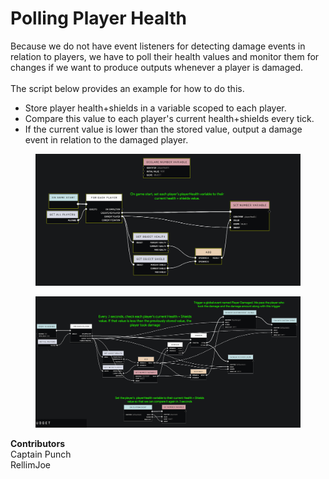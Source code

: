 # Polling Player Health

Because we do not have event listeners for detecting damage events in relation to players, we have to poll their health values and monitor them for changes if we want to produce outputs whenever a player is damaged.\
\
The script below provides an example for how to do this.

* Store player health+shields in a variable scoped to each player.
* Compare this value to each player's current health+shields every tick.
* If the current value is lower than the stored value, output a damage event in relation to the damaged player.

<div>

<figure><img src="../../../../.gitbook/assets/poll-health-1.jpg" alt=""><figcaption></figcaption></figure>

 

<figure><img src="../../../../.gitbook/assets/poll-health-2.jpg" alt=""><figcaption></figcaption></figure>

</div>

**Contributors**\
Captain Punch\
RellimJoe
